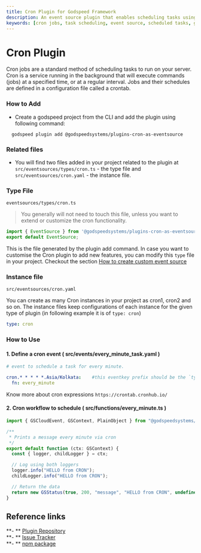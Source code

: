 ```yaml
---
title: Cron Plugin for Godspeed Framework
description: An event source plugin that enables scheduling tasks using Cron jobs in Godspeed applications. Simplifies the creation of scheduled events with Cron expressions for automated task execution.
keywords: [cron jobs, task scheduling, event source, scheduled tasks, godspeed plugin, cron expressions, automated tasks, background service, crontab, task automation]
---
```


# Cron Plugin

Cron jobs are a standard method of scheduling tasks to run on your server. Cron is a service running in the background that will execute commands (jobs) at a specified time, or at a regular interval. Jobs and their schedules are defined in a configuration file called a crontab.

### How to Add
- Create a godspeed project from the CLI and add the plugin using following command:

```
  godspeed plugin add @godspeedsystems/plugins-cron-as-eventsource
```
### Related files

- You will find two files added in your project related to the plugin at `src/eventsources/types/cron.ts` - the type file and `src/eventsources/cron.yaml` - the instance file.

### Type File

`eventsources/types/cron.ts`

> You generally will not need to touch this file, unless you want to extend or customize the cron functionality.

```typescript
import { EventSource } from '@godspeedsystems/plugins-cron-as-eventsource';
export default EventSource;           
```
This is the file generated by the plugin add command. In case you want to customise the Cron plugin to add new features, you can modify this `type` file in your project. Checkout the section [How to create custom event source](../create-custom-event-source.md)

### Instance file

`src/eventsources/cron.yaml`

You can create as many Cron instances in your project as cron1, cron2 and so on. The instance files keep configurations of each instance for the given type of plugin (in following example it is of `type: cron`)

```yaml
type: cron
```

### How to Use

#### 1. Define a cron event  ( src/events/every_minute_task.yaml )

```yaml
# event to schedule a task for every minute.

cron.* * * * *.Asia/Kolkata:    #this eventkey prefix should be the `type` mentioned in the config `yaml` file, here cron
  fn: every_minute
```
Know more about cron expressions   `https://crontab.cronhub.io/`

#### 2. Cron workflow to schedule ( src/functions/every_minute.ts )

```ts
import { GSCloudEvent, GSContext, PlainObject } from "@godspeedsystems/core";

/**
 * Prints a message every minute via cron
 */
export default function (ctx: GSContext) {
  const { logger, childLogger } = ctx;

  // Log using both loggers
  logger.info("HELLO from CRON");
  childLogger.info("HELLO from CRON");

  // Return the data
  return new GSStatus(true, 200, "message", "HELLO from CRON", undefined);
}

```
<!-- ```yaml
summary: this workflow will be running every minute
tasks:
  - id: print
    description: print for every minute
    fn: com.gs.return
    args:
      data: HELLO from CRON
``` -->

## Reference links
**- ** [Plugin Repository](https://github.com/godspeedsystems/gs-plugins/tree/main/plugins/cron-as-eventsource)   
**- ** [Issue Tracker](https://github.com/godspeedsystems/gs-plugins/issues)      
**- ** [npm package](https://www.npmjs.com/package/@godspeedsystems/plugins-cron-as-eventsource)
